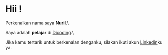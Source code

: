 # Hii ! 

Perkenalkan nama saya **Nuril**.\

Saya adalah **pelajar** di [Dicoding](https://www.dicoding.com/).\

Jika kamu tertarik untuk berkenalan denganku, silakan ikuti akun [Linkedin](https://www.linkedin.com/in/gilang-adhan/)ku ya.
